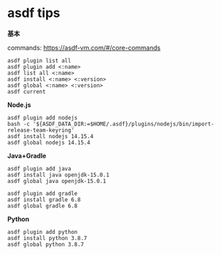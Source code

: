 # asdf tips

**基本**

commands: https://asdf-vm.com/#/core-commands

```
asdf plugin list all
asdf plugin add <:name>
asdf list all <:name>
asdf install <:name> <:version>
asdf global <:name> <:version>
asdf current
```

**Node.js**

```
asdf plugin add nodejs
bash -c '${ASDF_DATA_DIR:=$HOME/.asdf}/plugins/nodejs/bin/import-release-team-keyring'
asdf install nodejs 14.15.4
asdf global nodejs 14.15.4
```

**Java+Gradle**

```
asdf plugin add java
asdf install java openjdk-15.0.1
asdf global java openjdk-15.0.1

asdf plugin add gradle
asdf install gradle 6.8
asdf global gradle 6.8
```

**Python**

```
asdf plugin add python
asdf install python 3.8.7
asdf global python 3.8.7
```
